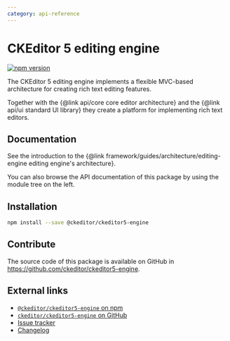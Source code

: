 ```yaml
---
category: api-reference
---
```


# CKEditor 5 editing engine

[![npm version](https://badge.fury.io/js/%40ckeditor%2Fckeditor5-engine.svg)](https://www.npmjs.com/package/@ckeditor/ckeditor5-engine)

The CKEditor 5 editing engine implements a flexible MVC-based architecture for creating rich text editing features.

Together with the {@link api/core core editor architecture} and the {@link api/ui standard UI library} they create a platform for implementing rich text editors.

## Documentation

See the introduction to the {@link framework/guides/architecture/editing-engine editing engine's architecture}.

You can also browse the API documentation of this package by using the module tree on the left.

## Installation

```bash
npm install --save @ckeditor/ckeditor5-engine
```

## Contribute

The source code of this package is available on GitHub in https://github.com/ckeditor/ckeditor5-engine.

## External links

* [`@ckeditor/ckeditor5-engine` on npm](https://www.npmjs.com/package/@ckeditor/ckeditor5-engine)
* [`ckeditor/ckeditor5-engine` on GitHub](https://github.com/ckeditor/ckeditor5-engine)
* [Issue tracker](https://github.com/ckeditor/ckeditor5/issues)
* [Changelog](https://github.com/ckeditor/ckeditor5-engine/blob/master/CHANGELOG.md)
